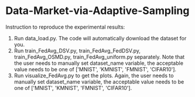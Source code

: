 # Data-Market-via-Adaptive-Sampling

Instruction to reproduce the experimental results:
1. Run data_load.py. The code will automatically download the dataset for you.
2. Run train_FedAvg_DSV.py, train_FedAvg_FedDSV.py, train_FedAvg_OSMD.py, train_FedAvg_uniform.py separately. Note that the user needs to manually set dataset_name variable, the acceptable value needs to be one of ['MNIST', 'KMNIST', 'FMNIST', 'CIFAR10'].
3. Run visualize_FedAvg.py to get the plots. Again, the user needs to manually set dataset_name variable, the acceptable value needs to be one of ['MNIST', 'KMNIST', 'FMNIST', 'CIFAR10'].
